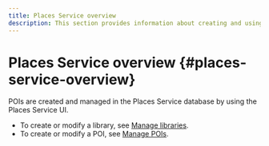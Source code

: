 ```yaml
---
title: Places Service overview
description: This section provides information about creating and using points of interest (POI)s. 
---
```


# Places Service overview {#places-service-overview}

POIs are created and managed in the Places Service database by using the Places Service UI. 

* To create or modify a library, see [Manage libraries](/help/poi-mgmt-ui/manage-libraries-in-the-places-ui.md).
* To create or modify a POI, see [Manage POIs](/help/poi-mgmt-ui/managing-pois-in-the-places-ui.md).
